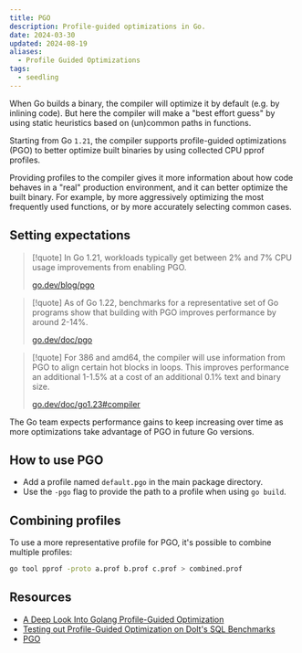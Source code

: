 ```yaml
---
title: PGO
description: Profile-guided optimizations in Go.
date: 2024-03-30
updated: 2024-08-19
aliases:
  - Profile Guided Optimizations
tags:
  - seedling
---
```


When Go builds a binary, the compiler will optimize it by default (e.g. by inlining code). But here the compiler will make a "best effort guess" by using static heuristics based on (un)common paths in functions.

Starting from Go `1.21`, the compiler supports profile-guided optimizations (PGO) to better optimize built binaries by using collected CPU pprof profiles.

Providing profiles to the compiler gives it more information about how code behaves in a "real" production environment, and it can better optimize the built binary. For example, by more aggressively optimizing the most frequently used functions, or by more accurately selecting common cases.

## Setting expectations

> [!quote]
> In Go 1.21, workloads typically get between 2% and 7% CPU usage improvements from enabling PGO.
>
> [go.dev/blog/pgo](https://go.dev/blog/pgo)

> [!quote]
> As of Go 1.22, benchmarks for a representative set of Go programs show that building with PGO improves performance by around 2-14%.
>
> [go.dev/doc/pgo](https://go.dev/doc/pgo)

> [!quote]
> For 386 and amd64, the compiler will use information from PGO to align certain hot blocks in loops. This improves performance an additional 1-1.5% at a cost of an additional 0.1% text and binary size.
>
> [go.dev/doc/go1.23#compiler](https://go.dev/doc/go1.23#compiler)

The Go team expects performance gains to keep increasing over time as more optimizations take advantage of PGO in future Go versions.

## How to use PGO

- Add a profile named `default.pgo` in the main package directory.
- Use the `-pgo` flag to provide the path to a profile when using `go build`.

## Combining profiles

To use a more representative profile for PGO, it's possible to combine multiple profiles:

```sh
go tool pprof -proto a.prof b.prof c.prof > combined.prof
```

## Resources

- [A Deep Look Into Golang Profile-Guided Optimization](https://theyahya.com/posts/go-pgo/)
- [Testing out Profile-Guided Optimization on Dolt's SQL Benchmarks](https://www.dolthub.com/blog/2024-02-02-profile-guided-optimization/)
- [PGO](https://andrewwphillips.github.io/blog/pgo.html)

